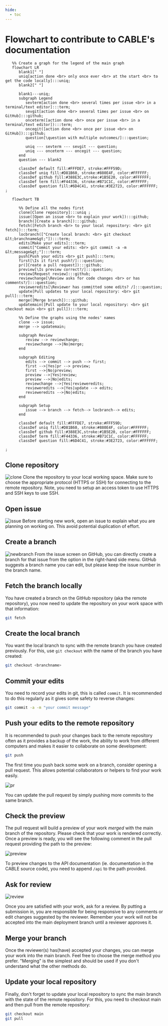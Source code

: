 ```yaml
---
hide:
  - toc
---
```


# Flowchart to contribute to CABLE's documentation

```mermaid
   %% Create a graph for the legend of the main graph
   flowchart LR
      blank1[" "]
      uniq[action done <br> only once ever <br> at the start <br> to get the code locally]:::uniq;
      blank2[" "]

      blank1---uniq;
      subgraph Legend
         sevterm[action done <br> several times per issue <br> in a terminal/text editor]:::term;
         sevgit[action done <br> several times per issue <br> on GitHub]:::github;
         onceterm([action done <br> once per issue <br> in a terminal/text editor]):::term;
         oncegit([action done <br> once per issue <br> on GitHub]):::github;
         question[\question with multiple outcomes/]:::question;

         uniq --- sevterm --- sevgit --- question;
         uniq --- onceterm --- oncegit --- question;
      end
      question --- blank2

      classDef default fill:#FFFDE7, stroke:#FFF59D;
      classDef uniq fill:#D81B60, stroke:#880E4F, color:#FFFFFF;
      classDef github fill:#388E3C,stroke:#1B5E20, color:#FFFFFF;
      classDef term fill:#F44336, stroke:#B71C1C, color:#FFFFFF;
      classDef question fill:#6D4C41, stroke:#3E2723, color:#FFFFFF; 
;
```

```mermaid
   flowchart TB

      %% Define all the nodes first
      clone[Clone repository]:::uniq ;
      issue([Open an issue <br> to explain your work]):::github;
      branch([Create a branch]):::github;
      fetch([Fetch branch <br> to your local repository: <br> git fetch]):::term;
      locbranch(["Create local branch: <br> git checkout &lt;branchname&gt;"]):::term;
      edits[Make your edits]:::term;
      commit["Commit your edits: <br> git commit -a -m &lt;message&gt;"]:::term;
      push[Push your edits <br> git push]:::term;
      first[\Is it first push?/]:::question;
      pr([Create a pull request]):::github;
      preview[\Is preview correct?/]:::question;
      review[Request review]:::github;
      reviewchange[\Review asks for code changes <br> or has comments?/]:::question;
      revieweredits[\Reviewer has committed some edits? /]:::question;
      update[Pull updates to your local repository: <br> git pull]:::term;
      merge([Merge branch]):::github;
      updatemain([Pull update to your local repository: <br> git checkout main <br> git pull]):::term;

      %% Define the graphs using the nodes' names
      clone --> issue;
      merge --> updatemain;

      subgraph Review
         review --> reviewchange;
         reviewchange -->|No|merge;
      end

      subgraph Editing
         edits --> commit --> push --> first;
         first -->|Yes|pr --> preview;
         first -->|No|preview;
         preview -->|Yes|review;
         preview -->|No|edits;
         reviewchange -->|Yes|revieweredits;
         revieweredits -->|Yes|update --> edits;
         revieweredits -->|No|edits;
      end

      subgraph Setup
         issue --> branch --> fetch--> locbranch--> edits;
      end

      classDef default fill:#FFFDE7, stroke:#FFF59D;
      classDef uniq fill:#D81B60, stroke:#880E4F, color:#FFFFFF;
      classDef github fill:#388E3C,stroke:#1B5E20, color:#FFFFFF;
      classDef term fill:#F44336, stroke:#B71C1C, color:#FFFFFF;
      classDef question fill:#6D4C41, stroke:#3E2723, color:#FFFFFF; 

;
```

## **Clone repository**

![clone](../assets/clone.png)
Clone the repository to your local working space. Make sure to choose the appropriate protocol (HTTPS or SSH) for connecting to the remote repository. Note, you need to setup an access token to use HTTPS and SSH keys to use SSH.

## **Open issue**

![issue](../assets/issue.png)
Before starting new work, open an issue to explain what you are planning on working on. This avoid potential duplication of effort.

## **Create a branch**

![newbranch](../assets/newbranch.png)
From the issue screen on GitHub, you can directly create a branch for that issue from the option in the right-hand side menu. GitHub suggests a branch name you can edit, but please keep the issue number in the branch name.

## **Fetch the branch locally**

You have created a branch on the GitHub repository (aka the remote repository), you now need to update the repository on your work space with that information:

```bash
git fetch
```

## **Create the local branch**

You want the local branch to sync with the remote branch you have created previously. For this, use `git checkout` with the name of the branch you have created:

```bash
git checkout <branchname>
```

## **Commit your edits**

You need to record your edits in git, this is called `commit`. It is recommended to do this regularly as it gives some safety to reverse changes:

```bash
git commit -a -m "your commit message"
```

## **Push your edits to the remote repository**

It is recommended to push your changes back to the remote repository often as it provides a backup of the work, the ability to work from different computers and makes it easier to collaborate on some development:

```bash
git push
```

The first time you push back some work on a branch, consider opening a pull request. This allows potential collaborators or helpers to find your work easily.

![pr](../assets/pr.png)

You can update the pull request by simply pushing more commits to the same branch.

## **Check the preview**

The pull request will build a preview of your work *merged* with the main branch of the repository. Please check that your work is rendered correctly. Once a preview is ready, you will see the following comment in the pull request providing the path to the preview:

![preview](../assets/preview.png)

To preview changes to the API documentation (ie. documentation in the CABLE source code), you need to append `/api` to the path provided.

## **Ask for review**

![review](../assets/review.png)

Once you are satisfied with your work, ask for a review. By putting a submission in, you are responsible for being responsive to any comments or edit changes suggested by the reviewer. Remember your work will not be accepted into the main deployment branch until a reviewer approves it.

## **Merge your branch**

Once the reviewer(s) has(have) accepted your changes, you can merge your work into the main branch. Feel free to choose the merge method you prefer. "Merging" is the simplest and should be used if you don't understand what the other methods do.

## **Update your local repository**

Finally, don't forget to update your local repository to sync the main branch with the state of the remote repository. For this, you need to checkout main and then pull from the remote repository:

```bash
git checkout main
git pull
```
